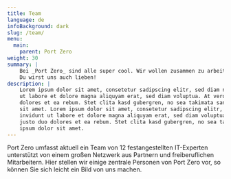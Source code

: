 ```yaml
---
title: Team
language: de
infoBackground: dark
slug: /team/
menu:
  main:
    parent: Port Zero
weight: 30
summary: |
    Bei _Port Zero_ sind alle super cool. Wir wollen zusammen zu arbeite und wachsen.
    Du wirst uns auch lieben!
description: |
    Lorem ipsum dolor sit amet, consetetur sadipscing elitr, sed diam nonumy eirmod tempor invidunt
    ut labore et dolore magna aliquyam erat, sed diam voluptua. At vero eos et accusam et justo duo
    dolores et ea rebum. Stet clita kasd gubergren, no sea takimata sanctus est Lorem ipsum dolor
    sit amet. Lorem ipsum dolor sit amet, consetetur sadipscing elitr, sed diam nonumy eirmod tempor
    invidunt ut labore et dolore magna aliquyam erat, sed diam voluptua. At vero eos et accusam et
    justo duo dolores et ea rebum. Stet clita kasd gubergren, no sea takimata sanctus est Lorem
    ipsum dolor sit amet.
---
```


<p class="lead">
  Port Zero umfasst aktuell ein Team von 12 festangestellten IT-Experten unterstützt von einem großen Netzwerk aus Partnern und freiberuflichen Mitarbeitern. Hier stellen wir einige zentrale Personen von Port Zero vor, so können Sie sich leicht ein Bild von uns machen.
</p>
